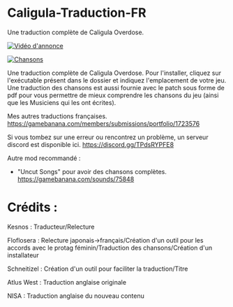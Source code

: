 # Caligula-Traduction-FR
Une traduction complète de Caligula Overdose.


[![Vidéo d'annonce](https://img.youtube.com/vi/Kk3VLB1-9pw/0.jpg)](https://www.youtube.com/watch?v=Kk3VLB1-9pw)

[![Chansons](https://img.youtube.com/vi/5HTvl55LSKc/0.jpg)](https://www.youtube.com/watch?v=5HTvl55LSKc)

Une traduction complète de Caligula Overdose.
Pour l'installer, cliquez sur l'exécutable présent dans le dossier et indiquez l'emplacement de votre jeu.
Une traduction des chansons est aussi fournie avec le patch sous forme de pdf pour vous permettre de mieux comprendre les chansons du jeu (ainsi que les Musiciens qui les ont écrites).

Mes autres traductions françaises. 
https://gamebanana.com/members/submissions/portfolio/1723576

Si vous tombez sur une erreur ou rencontrez un problème, un serveur discord est disponible ici. https://discord.gg/TPdsRYPFE8

Autre mod recommandé :

- "Uncut Songs" pour avoir des chansons complètes.
  https://gamebanana.com/sounds/75848

# Crédits : 

Kesnos :
Traducteur/Relecture

Floflosera :
Relecture japonais->français/Création d'un outil pour les accords avec le protag féminin/Traduction des chansons/Création d'un installateur

Schneitizel :
Création d'un outil pour faciliter la traduction/Titre

Atlus West :
Traduction anglaise originale

NISA :
Traduction anglaise du nouveau contenu
